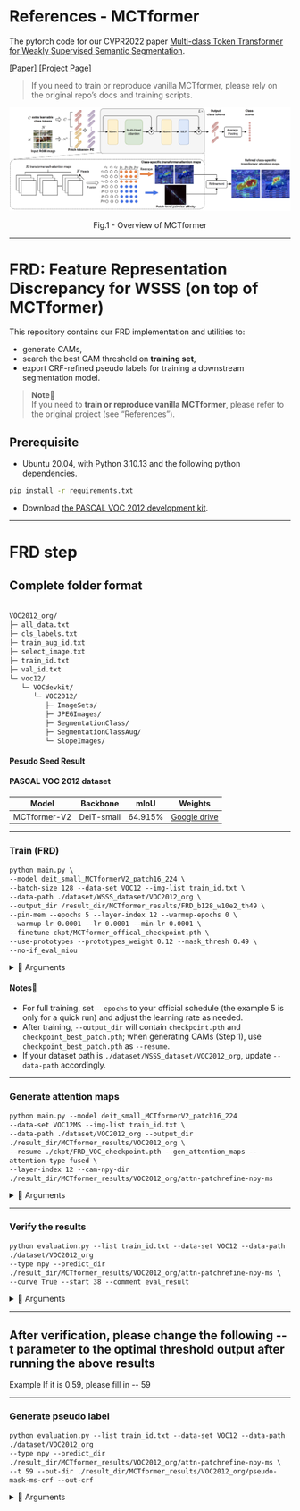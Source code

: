 
# References - MCTformer
The pytorch code for our CVPR2022 paper [Multi-class Token Transformer for Weakly Supervised Semantic Segmentation](https://arxiv.org/abs/2203.02891).

[[Paper]](https://arxiv.org/abs/2203.02891) [[Project Page]](https://xulianuwa.github.io/MCTformer-project-page/)
> If you need to train or reproduce vanilla MCTformer, please rely on the original repo’s docs and training scripts.

<p align="center">
  <img src="MCTformer-V1.png" width="720" title="Overview of MCTformer-V1" >
</p>
<p align = "center">
Fig.1 - Overview of MCTformer
</p>

---

# FRD: Feature Representation Discrepancy for WSSS (on top of MCTformer)

This repository contains our FRD implementation and utilities to:
- generate CAMs,
- search the best CAM threshold on **training set**,
- export CRF-refined pseudo labels for training a downstream segmentation model.

> **Note🔎**    
> If you need to **train or reproduce vanilla MCTformer**, please refer to the original project (see “References”).

## Prerequisite
- Ubuntu 20.04, with Python 3.10.13 and the following python dependencies.
```bash
pip install -r requirements.txt
```
- Download [the PASCAL VOC 2012 development kit](http://host.robots.ox.ac.uk/pascal/VOC/voc2012).

---

# FRD step

## Complete folder format

```text

VOC2012_org/
├─ all_data.txt
├─ cls_labels.txt
├─ train_aug_id.txt
├─ select_image.txt
├─ train_id.txt
├─ val_id.txt
└─ voc12/
   └─ VOCdevkit/
      └─ VOC2012/
         ├─ ImageSets/
         ├─ JPEGImages/
         ├─ SegmentationClass/
         ├─ SegmentationClassAug/
         └─ SlopeImages/
```
#### Pesudo Seed Result
#### PASCAL VOC 2012 dataset
<table>
  <thead>
    <tr>
      <th style="text-align:center;">Model</th>
      <th style="text-align:center;">Backbone</th>
      <th style="text-align:center;">mIoU</th>
      <th style="text-align:center;">Weights</th>
    </tr>
  </thead>
  <tbody>
    <tr>
      <td style="text-align:center;">MCTformer-V2</td>
      <td style="text-align:center;">DeiT-small</td>
      <td style="text-align:center;">64.915%</td>
      <td style="text-align:center;"><a href="https://drive.google.com/file/d/1loK45CexEmkilebWFlDUp3zACH0-F6vr/view?usp=sharing">Google drive</a></td>
    </tr>
  </tbody>
</table>

---

### Train (FRD)
```text
python main.py \
--model deit_small_MCTformerV2_patch16_224 \
--batch-size 128 --data-set VOC12 --img-list train_id.txt \
--data-path ./dataset/WSSS_dataset/VOC2012_org \
--output_dir /result_dir/MCTformer_results/FRD_b128_w10e2_th49 \
--pin-mem --epochs 5 --layer-index 12 --warmup-epochs 0 \
--warmup-lr 0.0001 --lr 0.0001 --min-lr 0.0001 \
--finetune ckpt/MCTformer_offical_checkpoint.pth \
--use-prototypes --prototypes_weight 0.12 --mask_thresh 0.49 \
--no-if_eval_miou
```

<details>
<summary>🔧 Arguments</summary>

- --data-path  VOC dataset root (contains voc12/VOCdevkit/VOC2012/…)  
- --img-list   Training image ID list (e.g., train_id.txt / train_aug_id.txt)  
- --output_dir  Where logs/checkpoints are saved  
- --finetune    Init weights (official MCTformer checkpoint)  
- --use-prototypes  Enable FRD (prototype loss)  
- --prototypes_weight  Weight of FRD loss (e.g., 0.12)  
- --mask_thresh   CAM foreground threshold used by FRD (e.g., 0.49)  
- --no-if_eval_miou  Disable on-the-fly mIoU eval during training (faster)  
- --batch-size / --epochs / --lr / --warmup-* / --min-lr  Usual training knobs  
- --layer-index   Attention layer used internally for CAM cues (keep 12)  
</details>

#### Notes🔎

- For full training, set `--epochs` to your official schedule (the example 5 is only for a quick run) and adjust the learning rate as needed.
- After training, `--output_dir` will contain `checkpoint.pth` and `checkpoint_best_patch.pth`; when generating CAMs (Step 1), use `checkpoint_best_patch.pth` as `--resume`.
- If your dataset path is `./dataset/WSSS_dataset/VOC2012_org`, update `--data-path` accordingly.

---

### Generate attention maps
```text
python main.py --model deit_small_MCTformerV2_patch16_224 
--data-set VOC12MS --img-list train_id.txt \
--data-path ./dataset/VOC2012_org --output_dir ./result_dir/MCTformer_results/VOC2012_org \
--resume ./ckpt/FRD_VOC_checkpoint.pth --gen_attention_maps --attention-type fused \
--layer-index 12 --cam-npy-dir ./result_dir/MCTformer_results/VOC2012_org/attn-patchrefine-npy-ms
```

<details>
<summary>🔧 Arguments</summary>

- --data-path The dataset path  
- --img-list Here train_id.txt is used to generate attention maps  
- --output_dir  Output path  
- --resume   load the trained checkpoint  
- --cam-npy-dir Generated attention maps path  
- --gen_attention_maps  Enable CAM generation mode (no training; use --resume; outputs to --cam-npy-dir)  
- --attention-type  CAM type. 'fused' = class-token + patch affinity (default)  
- --layer-index   Transformer block index for CAM (e.g., 12 = last layer; default 12)  

</details>

---

### Verify the results
```text
python evaluation.py --list train_id.txt --data-set VOC12 --data-path ./dataset/VOC2012_org 
--type npy --predict_dir ./result_dir/MCTformer_results/VOC2012_org/attn-patchrefine-npy-ms \
--curve True --start 38 --comment eval_result
```
<details>
<summary>🔧 Arguments</summary>

- --data-path The dataset path  
- --predict_dir Please use the same path as the --cam-npy-dir in the previous command.  
- --start    Threshold start  
- --curve    Sweep thresholds and report the best mIoU（True/False）  
- --comment   A tag written to eval record/log（e.g.eval_result）  
</details>

---

## After verification, please change the following --t parameter to the optimal threshold output after running the above results
Example If it is 0.59, please fill in -- 59

---

### Generate pseudo label 
```text
python evaluation.py --list train_id.txt --data-set VOC12 --data-path ./dataset/VOC2012_org 
--type npy --predict_dir ./result_dir/MCTformer_results/VOC2012_org/attn-patchrefine-npy-ms \
--t 59 --out-dir ./result_dir/MCTformer_results/VOC2012_org/pseudo-mask-ms-crf --out-crf 
```
<details>
<summary>🔧 Arguments</summary>

- --predict_dir Please use the same path as the --predict_dir in the previous command.  
- --out-dir For the pseudo label path, please put it in the same folder, for example, put it in ./result_dir/MCTformer_results/FRD_20220311_6m/. In this folder, the pseudo-mask-ms-crf is here
</details>
